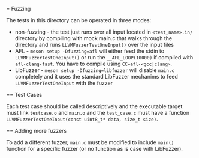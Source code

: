 <!--
Copyright (C) Internet Systems Consortium, Inc. ("ISC")

SPDX-License-Identifier: MPL-2.0

This Source Code Form is subject to the terms of the Mozilla Public
License, v. 2.0.  If a copy of the MPL was not distributed with this
file, you can obtain one at https://mozilla.org/MPL/2.0/.

See the COPYRIGHT file distributed with this work for additional
information regarding copyright ownership.
-->

= Fuzzing

The tests in this directory can be operated in three modes:

* non-fuzzing - the test just runs over all input located in `<test_name>.in/`
  directory by compiling with mock main.c that walks through the directory and
  runs `LLVMFuzzerTestOneInput()` over the input files
* AFL - `meson setup -Dfuzzing=afl` will either feed the stdin to
  `LLVMFuzzerTestOneInput()` or run the `__AFL_LOOP(10000)` if compiled with
  `afl-clang-fast`. You have to compile using `CC=afl-<gcc|clang>`.
* LibFuzzer - `meson setup -Dfuzzing=libfuzzer` will disable `main.c`
  completely and it uses the standard LibFuzzer mechanims to feed
  `LLVMFuzzerTestOneInput` with the fuzzer

== Test Cases

Each test case should be called descriptively and the executable target must
link `testcase.o` and `main.o` and the `test_case.c` must have a function
`LLVMFuzzerTestOneInput(const uint8_t* data, size_t size)`.

== Adding more fuzzers

To add a different fuzzer, `main.c` must be modified to include `main()` function
for a specific fuzzer (or no function as is case with LibFuzzer).
